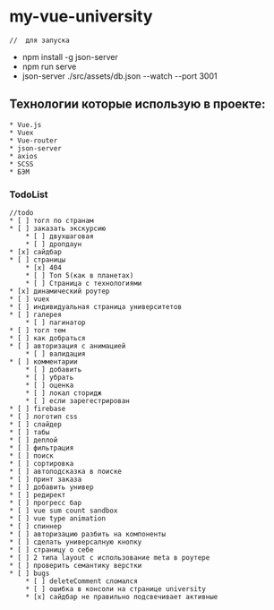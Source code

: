# my-vue-university
    //  для запуска
*  npm install -g json-server
*  npm run serve
*  json-server ./src/assets/db.json --watch --port 3001

## Технологии которые использую в проекте:
    * Vue.js
    * Vuex
    * Vue-router
    * json-server
    * axios
    * SCSS
    * БЭМ


### TodoList
    //todo
    * [ ] тогл по странам
    * [ ] заказать экскурсию
        * [ ] двухшаговая
        * [ ] дропдаун
    * [x] сайдбар
    * [ ] страницы
        * [x] 404
        * [ ] Топ 5(как в планетах)
        * [ ] Страница с технологиями
    * [x] динамический роутер
    * [ ] vuex
    * [ ] индивидуальная страница университетов
    * [ ] галерея
        * [ ] пагинатор
    * [ ] тогл тем
    * [ ] как добраться
    * [ ] авторизация с анимацией
        * [ ] валидация
    * [ ] комментарии
        * [ ] добавить
        * [ ] убрать 
        * [ ] оценка 
        * [ ] локал сторидж 
        * [ ] если зарегестрирован
    * [ ] firebase
    * [ ] логотип css
    * [ ] слайдер
    * [ ] табы
    * [ ] деплой
    * [ ] фильтрация
    * [ ] поиск
    * [ ] сортировка
    * [ ] автоподсказка в поиске
    * [ ] принт заказа
    * [ ] добавить универ
    * [ ] редирект
    * [ ] прогресс бар
    * [ ] vue sum count sandbox
    * [ ] vue type animation
    * [ ] спиннер
    * [ ] авторизацию разбить на компоненты
    * [ ] сделать универсалную кнопку
    * [ ] страницу о себе
    * [ ] 2 типа layout с использование meta в роутере
    * [ ] проверить семантику верстки
    * [ ] bugs
        * [ ] deleteComment сломался
        * [ ] ошибка в консоли на странице university
        * [x] сайдбар не правильно подсвечивает активные